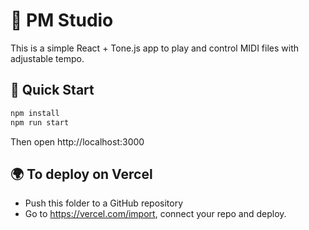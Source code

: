 
# 🎹 PM Studio

This is a simple React + Tone.js app to play and control MIDI files with adjustable tempo.

## 🚀 Quick Start
```bash
npm install
npm run start
```
Then open http://localhost:3000

## 🌍 To deploy on Vercel
- Push this folder to a GitHub repository
- Go to https://vercel.com/import, connect your repo and deploy.

